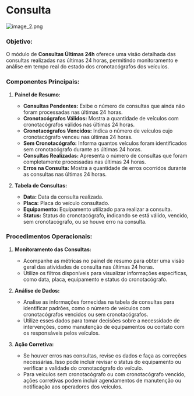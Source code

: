 # Consulta

![image_2.png](image_2.png)

### **Objetivo:**
O módulo de **Consultas Últimas 24h** oferece uma visão detalhada das consultas realizadas nas últimas 24 horas, permitindo monitoramento e análise em tempo real do estado dos cronotacógrafos dos veículos.

### **Componentes Principais:**

1. **Painel de Resumo:**
    - **Consultas Pendentes:** Exibe o número de consultas que ainda não foram processadas nas últimas 24 horas.
    - **Cronotacógrafos Válidos:** Mostra a quantidade de veículos com cronotacógrafos válidos nas últimas 24 horas.
    - **Cronotacógrafos Vencidos:** Indica o número de veículos cujo cronotacógrafo venceu nas últimas 24 horas.
    - **Sem Cronotacógrafo:** Informa quantos veículos foram identificados sem cronotacógrafo durante as últimas 24 horas.
    - **Consultas Realizadas:** Apresenta o número de consultas que foram completamente processadas nas últimas 24 horas.
    - **Erros na Consulta:** Mostra a quantidade de erros ocorridos durante as consultas nas últimas 24 horas.

2. **Tabela de Consultas:**
    - **Data:** Data da consulta realizada.
    - **Placa:** Placa do veículo consultado.
    - **Equipamento:** Equipamento utilizado para realizar a consulta.
    - **Status:** Status do cronotacógrafo, indicando se está válido, vencido, sem cronotacógrafo, ou se houve erro na consulta.

### **Procedimentos Operacionais:**

1. **Monitoramento das Consultas:**
    - Acompanhe as métricas no painel de resumo para obter uma visão geral das atividades de consulta nas últimas 24 horas.
    - Utilize os filtros disponíveis para visualizar informações específicas, como data, placa, equipamento e status do cronotacógrafo.

2. **Análise de Dados:**
    - Analise as informações fornecidas na tabela de consultas para identificar padrões, como o número de veículos com cronotacógrafos vencidos ou sem cronotacógrafos.
    - Utilize esses dados para tomar decisões sobre a necessidade de intervenções, como manutenção de equipamentos ou contato com os responsáveis pelos veículos.

3. **Ação Corretiva:**
    - Se houver erros nas consultas, revise os dados e faça as correções necessárias. Isso pode incluir revisar o status do equipamento ou verificar a validade do cronotacógrafo do veículo.
    - Para veículos sem cronotacógrafo ou com cronotacógrafo vencido, ações corretivas podem incluir agendamentos de manutenção ou notificação aos operadores dos veículos.

